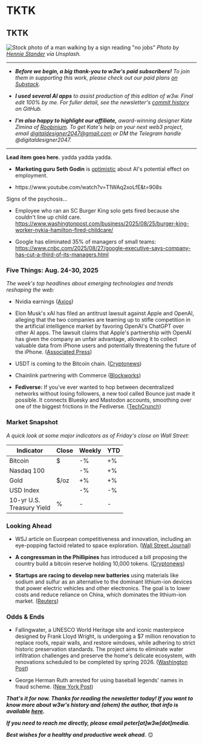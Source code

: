 # TKTK
## TKTK

![Stock photo of a man walking by a sign reading "no jobs"](https://w3w.news/img/hennie-stander-unsplash-3000.jpg)
*Photo by [Hennie Stander](https://unsplash.com/@henniestander) via Unsplash.*

<hr>

- _**Before we begin, a big thank-you to w3w's paid subscribers!** To join them in supporting this work, please check out our paid plans [on Substack](https://w3wnews.substack.com/subscribe)._

- _**I used several AI apps** to assist production of this edition of w3w. Final edit 100% by me. For fuller detail, see the newsletter's [commit history](https://github.com/peteramckay/w3wnewsletter/commits) on GitHub._

- _**I'm also happy to highlight our affiliate,** award-winning designer Kate Zimina of [Roobinium](https://dribbble.com/roobinium). To get Kate's help on your next web3 project, email digitaldesigner2047@gmail.com or DM the Telegram handle @digitaldesigner2047._

<hr>

**Lead item goes here.** yadda yadda yadda.

<!-- Riff on AI's potential effect on employment using an ad-hoc pro/con -->

- **Marketing guru Seth Godin** is [optimistic](https://seths.blog/2025/08/job-churn/) about AI's potential effect on employment.

- <!-- TK rant-y link from HR recruiter guy on "psychotic" corporations. Part about AI starts about 12-13 mins in. --> https://www.youtube.com/watch?v=T1WAq2xoLfE&t=908s

Signs of the psychosis...

- Employee who ran an SC Burger King solo gets fired because she couldn't line up child care.
https://www.washingtonpost.com/business/2025/08/25/burger-king-worker-nykia-hamilton-fired-childcare/

- Google has eliminated 35% of managers of small teams: https://www.cnbc.com/2025/08/27/google-executive-says-company-has-cut-a-third-of-its-managers.html

<!-- Perhaps end with note that these guys are both tech-savvy in their way, but they're not engineers. -->


### Five Things: Aug. 24-30, 2025

*The week's top headlines about emerging technologies and trends reshaping the web:*

- Nvidia earnings ([Axios](https://www.axios.com/2025/08/27/nvidia-earnings-revenue-jensen-huang)) <!--
Other AI earnings-related stuff, announcements. Could be fodder for a combo item, if time/space allow: Intel warns US stake could hurt international sales, future grants. Reuters https://www.reuters.com/world/china/intel-warns-us-stake-could-hurt-international-sales-future-grants-2025-08-25/ |  MongoDB shares leapt on signs it's making headway in AI. https://www.fool.com/investing/2025/08/27/why-mongodb-stock-skyrocketed-higher-wednesday-mor/ | GlobalFoundries says its CHIPS Act funding is intact, doesn't involve equity. https://news.google.com/read/CBMiuwFBVV95cUxNVHJFNEhOd0N1Y3Z4TVZPOVhGaW94NXZ5elE0VlR4X2RpeC11eGM4UlpyZWJBZnVvV3NSU3NxclRkS3JVZmdvOHZyUXpYdlJrMTRBNU9zZmhiZWF0bF85S0JRTDRDNjE1Qk9kSlB0bGJZUVpwdlNqeFd3aGJrdTFXNktEM1BSb2NPVTJTUk9hZnJacVVmUERDNzF5SWJuWGdfRXQ0NFpSbXhwTExyRkdrWGtZTzdieThKY0lZ?hl=en-US&gl=US&ceid=US%3Aen -->

- Elon Musk's xAI has filed an antitrust lawsuit against Apple and OpenAI, alleging that the two companies are teaming up to stifle competition in the artificial intelligence market by favoring OpenAI's ChatGPT over other AI apps. The lawsuit claims that Apple's partnership with OpenAI has given the company an unfair advantage, allowing it to collect valuable data from iPhone users and potentially threatening the future of the iPhone. ([Associated Press](https://apnews.com/article/elon-musk-apple-openai-chatgpt-8cc360bd419894ad8c6bfdd79eb5693f)) <!-- Draft news summary by Leo/Llama 3.1 8B --> <!-- Possible combo link: Anthropic launches new AI agent for Chrome: https://techcrunch.com/2025/08/26/anthropic-launches-a-claude-ai-agent-that-lives-in-chrome/ -->

- USDT is coming to the Bitcoin chain. ([Cryptonews](https://cryptonews.com/news/tether-stablecoin-usdt-coming-to-bitcoin-blockchain/))

- Chainlink partnering with Commerce ([Blockworks](https://blockworks.co/news/chainlink-labs-commerce)) <!-- Combo candidates: **Washington Watch:** President Trump continues to extend the deadline for a U.S. ban on TikTok, citing concerns over national security and privacy as "highly overrated" and stating that he's waiting for a buyer to finalize a deal. Despite the ongoing uncertainty, a recent Pew Research Center survey found that support for a TikTok ban has decreased, with only about one-third of Americans now in favor of banning the social media platform. ([Associated Press](https://apnews.com/article/trump-tiktok-china-extension-deadline-4a66fbd0e485db5b3da83c176f22ad11))  Draft news summary by Leo/Llama 3.1 8B  | Trump Media and Crypto.com are building a CRO treasury. https://decrypt.co/337168/morning-minute-trump-family-expands-crypto-empire-with-cro | -->

- **Fediverse:** If you’ve ever wanted to hop between decentralized networks without losing followers, a new tool called Bounce just made it possible. It connects Bluesky and Mastodon accounts, smoothing over one of the biggest frictions in the Fediverse. ([TechCrunch](https://techcrunch.com/2025/08/25/bounce-launches-a-service-for-moving-accounts-between-bluesky-and-mastodon/)) <!-- Draft news summary by ChatGPT -->

<!--

Leftovers...

- Bloomberg: Biotech companies are piling into crypto treasuries.  Link TK

- Gemini launches new Ripple-based card, expands Ripple USD availability. https://finance.yahoo.com/news/gemini-unveils-xrp-credit-card-163240671.html


- Peter Thiel-backed crypto stock ETHZilla crashes: https://www.thestreet.com/crypto/investing/peter-thiel-backed-stock-soars-then-crashes-on-shocking-news

- BTC "flash crash"  Link TK

-->

### Market Snapshot

*A quick look at some major indicators as of Friday's close on Wall Street:*

<table>

  <thead>
    <tr>
      <th>Indicator</th>
      <th>Close</th>
      <th>Weekly</th>
      <th>YTD</th>
    </tr>
  </thead>

  <tbody>
   <tr>
     <td>Bitcoin</td>
     <td>$</td>
     <td>-%</td>
     <td>+%</td>
   </tr>

   <tr>
     <td>Nasdaq 100</td>
     <td></td>
     <td>-%</td>
     <td>+%</td>
   </tr>

   <tr>
     <td>Gold</td>
     <td>$/oz</td>
     <td>+%</td>
     <td>+%</td>
   </tr>

   <tr>
     <td>USD Index</td>
     <td></td>
     <td>-%</td>
     <td>-%</td>
   </tr>

   <tr>
     <td>10-yr U.S.<br> Treasury Yield</td>
     <td>%</td>
     <td>-</td>
     <td>-</td>
   </tr>

</tbody>
</table>

### Looking Ahead

- WSJ article on Euorpean competitiveness and innovation, including an eye-popping factoid related to space exploration. ([Wall Street Journal]()) <!-- Link TK -->

- **A congressman in the Phillipines** has introduced a bill proposing the country build a bitcoin reserve holding 10,000 tokens. ([Cryptonews](https://finance.yahoo.com/news/philippines-proposes-massive-10-000-172644985.html))

- **Startups are racing to develop new batteries** using materials like sodium and sulfur as an alternative to the dominant lithium-ion devices that power electric vehicles and other electronics. The goal is to lower costs and reduce reliance on China, which dominates the lithium-ion market. ([Reuters](https://news.google.com/read/CBMitgFBVV95cUxPT2hWaEFkZDhnQy16YjJpZFFVSklTMXNLVW51VFdDSC05OU9FYURXNUZ6Z2hNc3V2Q2h5elJQODJFemthWFJ2ZV8taV9mWVlQd3RhZFMtTEtmN2JOS0UyV21FMDRBWnl5bnVEOGUxQWJXMjBoOUozWktramt1bTlaeDdGQXZYRV9sMG9WZ3lxSzNlQUhNU0RoQ1lRMC1xNF9vZG9WS0J1RHE0SlRmZnpSN2w5MjVfdw?hl=en-US&gl=US&ceid=US%3Aen))


### Odds & Ends

- Fallingwater, a UNESCO World Heritage site and iconic masterpiece designed by Frank Lloyd Wright, is undergoing a $7 million renovation to replace roofs, repair walls, and restore windows, while adhering to strict historic preservation standards. The project aims to eliminate water infiltration challenges and preserve the home's delicate ecosystem, with renovations scheduled to be completed by spring 2026. ([Washington Post](https://www.washingtonpost.com/home/2025/08/25/fallingwater-renovation-project-leaking/)) <!-- Draft news summary by Leo/Llama 3.1 8B -->

- George Herman Ruth arrested for using baseball legends' names in fraud scheme. ([New York Post](https://nypost.com/2025/08/26/sports/babe-ruth-arrested-for-using-baseball-legends-names-in-fraud-scheme/))

_**That's it for now. Thanks for reading the newsletter today! If you want to know more about w3w's history and (ahem) the author, that info is available [here](https://w3wnews.substack.com/about).**_

_**If you need to reach me directly, please email peter[at]w3w[dot]media.**_

_**Best wishes for a healthy and productive week ahead.**_ 😊
